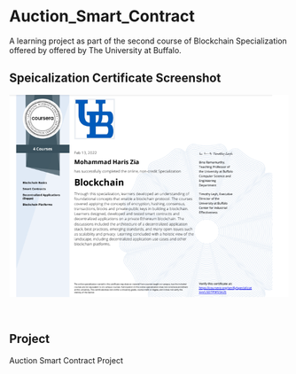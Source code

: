 # Auction_Smart_Contract
A learning project as part of the second course of Blockchain Specialization offered by offered by The University at Buffalo.
<br />

## Speicalization Certificate Screenshot
![picture](certificate.png)

<br />

## Project

Auction Smart Contract Project <br />
